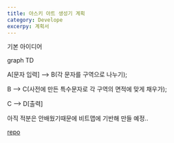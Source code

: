 ```yaml
---
title: 아스키 아트 생성기 계획
category: Develope
excerpy: 계획서
---
```

기본 아이디어

<div class="mermaid"> 
graph TD

  A[문자 입력] --> B(각 문자를 구역으로 나누기);

  B --> C(사전에 만든 특수문자로 각 구역의 면적에 맞게 채우가);

  C --> D[출력]
</div>
아직 적분은 안배웠기때문에 비트맵에 기반해 만들 예정..

[repo](https://github.com/repryty/ASCII_art_gen)
